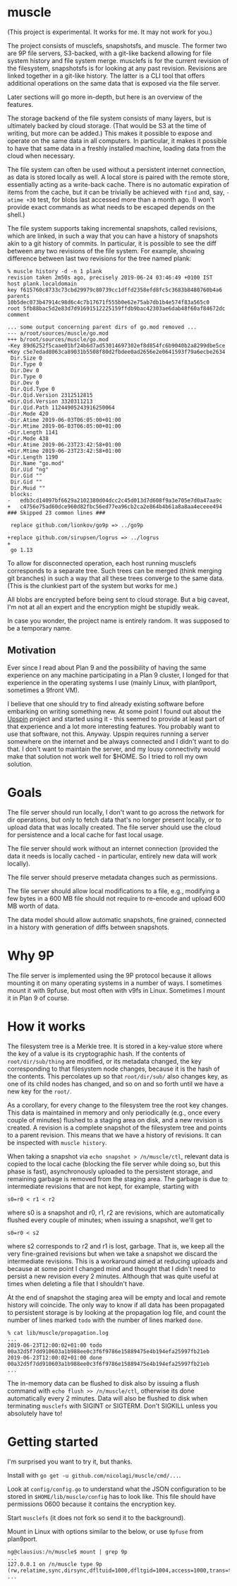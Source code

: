# muscle

(This project is experimental. It works for me. It may not work for you.)

The project consists of musclefs, snapshotsfs, and muscle. The former
two are 9P file servers, S3-backed, with a git-like backend allowing
for file system history and file system merge. musclefs is for the
current revision of the filesystem, snapshotsfs is for looking at any
past revision.  Revisions are linked together in a git-like history.
The latter is a CLI tool that offers additional operations on the same
data that is exposed via the file server.

Later sections will go more in-depth, but here is an overview of the features.

The storage backend of the file system consists of many layers, but is
ultimately backed by cloud storage. (That would be S3 at the time of
writing, but more can be added.) This makes it possible to expose and
operate on the same data in all computers. In particular, it makes it
possible to have that same data in a freshly installed machine, loading
data from the cloud when necessary.

The file system can often be used without a persistent internet
connection, as data is stored locally as well. A local store is paired
with the remote store, essentially acting as a write-back cache. There is
no automatic expiration of items from the cache, but it can be trivially
be achieved with `find` and, say, `-atime +30` test, for blobs last
accessed more than a month ago. (I won't provide exact commands as what
needs to be escaped depends on the shell.)

The file system supports taking incremental snapshots, called revisions,
which are linked, in such a way that you can have a history of snapshots
akin to a git history of commits. In particular, it is possible to see
the diff between any two revisions of the file system.  For example,
showing difference between last two revisions for the tree named plank:

```
% muscle history -d -n 1 plank
revision taken 2m50s ago, precisely 2019-06-24 03:46:49 +0100 IST
host plank.localdomain
key f615760c8733c73cbd29979c80739cc1dffd2358efd8fc5c3683b8480760b4a6
parents 10b5dec073b47914c98d6c4c7b17671f555b0e62e75ab7db1b4e574f83a565c0
root 5fb88bac5d2e83d7d91691512225159ffdb9bac42303ae6dab48f60af84672dc
comment

... some output concerning parent dirs of go.mod removed ...
--- a/root/sources/muscle/go.mod
+++ b/root/sources/muscle/go.mod
-Key 89d6252f5caae01bf24b6d7ad53014697302ef8d854fc6b9040b2a8299dbe5ce
+Key c5e7edad8063ca89031b5508f80d2fbdee0ad2656e2e0641593f79a6ecbe2634
 Dir.Size 0
 Dir.Type 0
 Dir.Dev 0
 Dir.Type 0
 Dir.Dev 0
 Dir.Qid.Type 0
-Dir.Qid.Version 2312512815
+Dir.Qid.Version 3320311213
 Dir.Qid.Path 11244905243916250064
-Dir.Mode 420
-Dir.Atime 2019-06-03T06:05:00+01:00
-Dir.Mtime 2019-06-03T06:05:00+01:00
-Dir.Length 1141
+Dir.Mode 438
+Dir.Atime 2019-06-23T23:42:58+01:00
+Dir.Mtime 2019-06-23T23:42:58+01:00
+Dir.Length 1190
 Dir.Name "go.mod"
 Dir.Uid "ng"
 Dir.Gid ""
 Dir.Gid ""
 Dir.Muid ""
 blocks:
-	edb3cd14097bf6629a2102380d04dcc2c45d013d7d608f9a3e705e7d0a47aa9c
+	c4756e75ad60dce960d82fbc56ed77ea96cb2ca2e864b4b61a8a8aa4eceee494
### Skipped 23 common lines ###
 
 replace github.com/lionkov/go9p => ../go9p
 
+replace github.com/sirupsen/logrus => ../logrus
+
 go 1.13
```

To allow for disconnected operation, each host running musclefs
corresponds to a separate tree. Such trees can be merged (think merging
git branches) in such a way that all these trees converge to the same
data. (This is the clunkiest part of the system but works for me.)

All blobs are encrypted before being sent to cloud storage. But a big
caveat, I'm not at all an expert and the encryption might be stupidly
weak.

In case you wonder, the project name is entirely random. It was supposed
to be a temporary name.

## Motivation

Ever since I read about Plan 9 and the possibility of having the same
experience on any machine participating in a Plan 9 cluster, I longed
for that experience in the operating systems I use (mainly Linux, with
plan9port, sometimes a 9front VM).

I believe that one should try to find already existing software
before embarking on writing something new.  At some point I found out
about the [Upspin](https://upspin.io) project and started using it -
this seemed to provide at least part of that experience and a lot
more interesting features. You probably want to use that software,
not this. Anyway. Upspin requires running a server somewhere on the
internet and be always connected and I didn't want to do that. I don't
want to maintain the server, and my lousy connectivity would make that
solution not work well for $HOME. So I tried to roll my own solution.

# Goals

The file server should run locally, I don't want to go across the
network for dir operations, but only to fetch data that's no longer
present locally, or to upload data that was locally created. The file
server should use the cloud for persistence and a local cache for fast
local usage.

The file server should work without an internet connection (provided the
data it needs is locally cached - in particular, entirely new data will
work locally).

The file server should preserve metadata changes such as permissions.

The file server should allow local modifications to a file, e.g.,
modifying a few bytes in a 600 MB file should not require to re-encode
and upload 600 MB worth of data.

The data model should allow automatic snapshots, fine grained, connected
in a history with generation of diffs between snapshots.

# Why 9P

The file server is implemented using the 9P protocol because it allows
mounting it on many operating systems in a number of ways. I sometimes
mount it with 9pfuse, but most often with v9fs in Linux. Sometimes I
mount it in Plan 9 of course.

# How it works

The filesystem tree is a Merkle tree. It is stored in a key-value store
where the key of a value is its cryptographic hash.  If the contents of
`root/dir/sub/thing` are modified, or its metadata changed, the key
corresponding to that filesystem node changes, because it is the hash
of the contents. This percolates up so that `root/dir/sub/` also changes
key, as one of its child nodes has changed, and so on and so forth until
we have a new key for the `root/`.

As a corollary, for every change to the filesystem tree the root key
changes. This data is maintained in memory and only periodically (e.g.,
once every couple of minutes) flushed to a staging area on disk, and
a new revision is created. A revision is a complete snapshot of the
filesystem tree and points to a parent revision.  This means that we
have a history of revisions. It can be inspected with `muscle history`.

When taking a snapshot via `echo snapshot > /n/muscle/ctl`, relevant data
is copied to the local cache (blocking the file server while doing so, but
this phase is fast), asynchronously uploaded to the persistent storage,
and remaining garbage is removed from the staging area. The garbage is due
to intermediate revisions that are not kept, for example, starting with

    s0=r0 < r1 < r2

where s0 is a snapshot and r0, r1, r2 are revisions, which are
automatically flushed every couple of minutes; when issuing a snapshot,
we'll get to

    s0=r0 < s2

where s2 corresponds to r2 and r1 is lost, garbage. That is, we keep all
the very fine-grained revisions but when we take a snapshot we discard the
intermediate revisions. This is a workaround aimed at reducing uploads
and because at some point I changed mind and thought that I didn't need
to persist a new revision every 2 minutes. Although that was quite useful
at times when deleting a file that I shouldn't have.

At the end of snapshot the staging area will be empty and local and
remote history will coincide. The only way to know if all data has been
propagated to persistent storage is by looking at the propagation log
file, and count the number of lines marked `todo` with the number of
lines marked `done`.

```
% cat lib/muscle/propagation.log
...
2019-06-23T12:00:02+01:00 todo 00a32d5f7dd910603a1b988ee0c3f6f9786e15889475e4b194efa25997fb21eb
2019-06-23T12:00:02+01:00 done 00a32d5f7dd910603a1b988ee0c3f6f9786e15889475e4b194efa25997fb21eb
...
```

The in-memory data can be flushed to disk also by issuing a flush command
with `echo flush >> /n/muscle/ctl`, otherwise its done automatically every
2 minutes. Data will also be flushed to disk when terminating `musclefs`
with SIGINT or SIGTERM. Don't SIGKILL unless you absolutely have to!

# Getting started

I'm surprised you want to try it, but thanks.

Install with `go get -u github.com/nicolagi/muscle/cmd/...`.

Look at `config/config.go` to understand what the JSON configuration
to be stored in `$HOME/lib/muscle/config` has to look like. This file
should have permissions 0600 because it contains the encryption key.

Start `musclefs` (it does not fork so send it to the background).

Mount in Linux with options similar to the below, or use `9pfuse`
from plan9port.

```
ng@clausius:/n/muscle$ mount | grep 9p
...
127.0.0.1 on /n/muscle type 9p (rw,relatime,sync,dirsync,dfltuid=1000,dfltgid=1004,access=1000,trans=tcp,noextend,port=4646)
...
```
